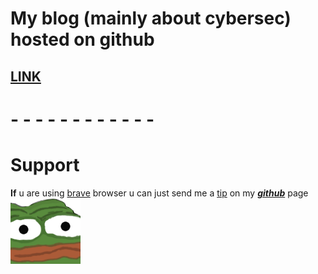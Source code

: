 # My blog (mainly about cybersec) hosted on github
## [LINK](https://matesz44.github.io)

# - - - - - - - - - - - -

# Support
**If** u are using [brave](https://brave.com) browser u can just send me a [tip](https://brave.com/tips) on my ***[github](https://github.com/matesz44)*** page  
![peepoU](peepoU.png)
